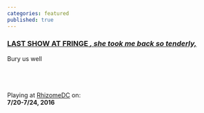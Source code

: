 ```yaml
---
categories: featured
published: true
---
```


### [LAST SHOW AT FRINGE _, she took me back so tenderly,_](https://www.capitalfringe.org/events/847-she-took-me-back-so-tenderly)		
Bury us well		
 <br>		
 <br>		
Playing at [RhizomeDC](https://goo.gl/maps/ph3PjnhSWVM2) on:		
**7/20-7/24, 2016**

